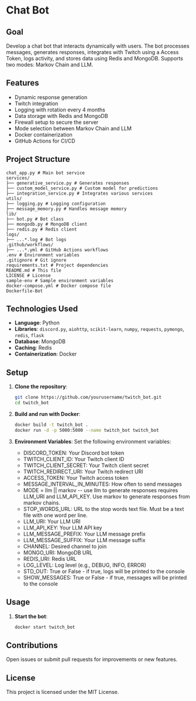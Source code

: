 # Chat Bot

## Goal

Develop a chat bot that interacts dynamically with users. The bot processes messages, generates responses, integrates with Twitch using a Access Token, logs activity, and stores data using Redis and MongoDB. Supports two modes: Markov Chain and LLM.

## Features

- Dynamic response generation
- Twitch integration
- Logging with rotation every 4 months
- Data storage with Redis and MongoDB
- Firewall setup to secure the server 
- Mode selection between Markov Chain and LLM
- Docker containerization
- GitHub Actions for CI/CD

## Project Structure

```
chat_app.py # Main bot service
services/
├── generative_service.py # Generates responses
├── custom_model_service.py # Custom model for predictions
├── integration_service.py # Integrates various services
utils/
├── logging.py # Logging configuration  
├── message_memory.py # Handles message memory  
lib/
├── bot.py # Bot class
├── mongodb.py # MongoDB client
├── redis.py # Redis client
logs/
├── ...*.log # Bot logs
.github/workflows/
├── ...*.yml # GitHub Actions workflows
.env # Environment variables    
.gitignore # Git ignore
requirements.txt # Project dependencies
README.md # This file
LICENSE # License
sample-env # Sample environment variables
docker-compose.yml # Docker compose file
Dockerfile-Bot
```


## Technologies Used

- **Language**: Python
- **Libraries**: `discord.py`, `aiohttp`, `scikit-learn`, `numpy`, `requests`, `pymongo`, `redis`, `flask`
- **Database**: MongoDB
- **Caching**: Redis
- **Containerization**: Docker

## Setup

1. **Clone the repository**:
    ```bash
    git clone https://github.com/yourusername/twitch_bot.git
    cd twitch_bot
    ```

2. **Build and run with Docker**:
    ```bash
    docker build -t twitch_bot .
    docker run -d -p 5000:5000 --name twitch_bot twitch_bot
    ```

3. **Environment Variables**:
    Set the following environment variables:
    - DISCORD_TOKEN: Your Discord bot token
    - TWITCH_CLIENT_ID: Your Twitch client ID
    - TWITCH_CLIENT_SECRET: Your Twitch client secret
    - TWITCH_REDIRECT_URI: Your Twitch redirect URI
    - ACCESS_TOKEN: Your Twitch access token
    - MESSAGE_INTERVAL_IN_MINUTES: How often to send messages   
    - MODE = llm || markov -- use llm to generate responses requires LLM_URI and LLM_API_KEY. Use markov to generate responses from markov chains.
    - STOP_WORDS_URL: URL to the stop words text file. Must be a text file with one word per line.
    - LLM_URI: Your LLM URI 
    - LLM_API_KEY: Your LLM API key
    - LLM_MESSAGE_PREFIX: Your LLM message prefix
    - LLM_MESSAGE_SUFFIX: Your LLM message suffix
    - CHANNEL: Desired channel to join
    - MONGO_URI: MongoDB URL
    - REDIS_URI: Redis URL
    - LOG_LEVEL: Log level (e.g., DEBUG, INFO, ERROR) 
    - STD_OUT: True or False - if true, logs will be printed to the console
    - SHOW_MESSAGES: True or False - if true, messages will be printed to the console

## Usage

1. **Start the bot**:
    ```bash
    docker start twitch_bot
    ```

## Contributions

Open issues or submit pull requests for improvements or new features.

## License

This project is licensed under the MIT License.
